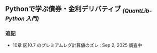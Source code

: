 ## Pythonで学ぶ債券・金利デリバティブ <sub>*(QuantLib-Python 入門)*</sub>

<!-- ### 正誤表

| ページ | 誤 | 正 |
|--------|----|----|
|  |  |  |

---
-->

### 追記

- 10章 図10.7 のプレミアムレグ計算値のズレ  : Sep 2, 2025 調査中
